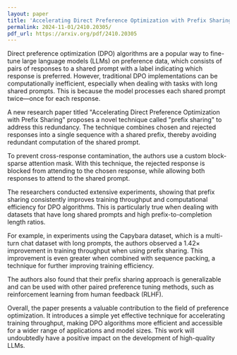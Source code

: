 ```yaml
---
layout: paper
title: 'Accelerating Direct Preference Optimization with Prefix Sharing'
permalink: 2024-11-01/2410.20305/
pdf_url: https://arxiv.org/pdf/2410.20305
---
```


Direct preference optimization (DPO) algorithms are a popular way to fine-tune large language models (LLMs) on preference data, which consists of pairs of responses to a shared prompt with a label indicating which response is preferred. However, traditional DPO implementations can be computationally inefficient, especially when dealing with tasks with long shared prompts. This is because the model processes each shared prompt twice—once for each response.

A new research paper titled "Accelerating Direct Preference Optimization with Prefix Sharing" proposes a novel technique called "prefix sharing" to address this redundancy.  The technique combines chosen and rejected responses into a single sequence with a shared prefix, thereby avoiding redundant computation of the shared prompt.

To prevent cross-response contamination, the authors use a custom block-sparse attention mask.  With this technique, the rejected response is blocked from attending to the chosen response, while allowing both responses to attend to the shared prompt.  

The researchers conducted extensive experiments, showing that prefix sharing consistently improves training throughput and computational efficiency for DPO algorithms.  This is particularly true when dealing with datasets that have long shared prompts and high prefix-to-completion length ratios.

For example, in experiments using the Capybara dataset, which is a multi-turn chat dataset with long prompts, the authors observed a 1.42× improvement in training throughput when using prefix sharing. This improvement is even greater when combined with sequence packing, a technique for further improving training efficiency.

The authors also found that their prefix sharing approach is generalizable and can be used with other paired preference tuning methods, such as reinforcement learning from human feedback (RLHF).

Overall, the paper presents a valuable contribution to the field of preference optimization. It introduces a simple yet effective technique for accelerating training throughput, making DPO algorithms more efficient and accessible for a wider range of applications and model sizes. This work will undoubtedly have a positive impact on the development of high-quality LLMs.
